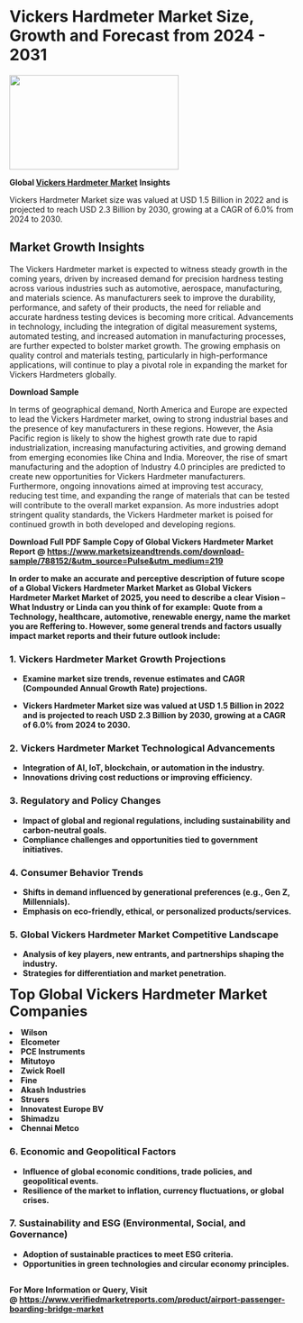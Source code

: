 <H1>Vickers Hardmeter Market Size, Growth and Forecast from 2024 - 2031</H1><img class="aligncenter size-medium wp-image-584254" src="https://thirdeyenews.in/wp-content/uploads/2024/09/Global-Market-Research-300x168.jpeg" alt="" width="300" height="168" /><p><strong>Global&nbsp;<a href="https://www.marketsizeandtrends.com/download-sample/788152/&amp;utm_source=Pulse&amp;utm_medium=219">Vickers Hardmeter Market</a> Insights</strong></p><p>Vickers Hardmeter Market size was valued at USD 1.5 Billion in 2022 and is projected to reach USD 2.3 Billion by 2030, growing at a CAGR of 6.0% from 2024 to 2030.</p><p><h2>Market Growth Insights</h2> <p>The Vickers Hardmeter market is expected to witness steady growth in the coming years, driven by increased demand for precision hardness testing across various industries such as automotive, aerospace, manufacturing, and materials science. As manufacturers seek to improve the durability, performance, and safety of their products, the need for reliable and accurate hardness testing devices is becoming more critical. Advancements in technology, including the integration of digital measurement systems, automated testing, and increased automation in manufacturing processes, are further expected to bolster market growth. The growing emphasis on quality control and materials testing, particularly in high-performance applications, will continue to play a pivotal role in expanding the market for Vickers Hardmeters globally.</p> <p><strong>Download Sample</strong></p> <p>In terms of geographical demand, North America and Europe are expected to lead the Vickers Hardmeter market, owing to strong industrial bases and the presence of key manufacturers in these regions. However, the Asia Pacific region is likely to show the highest growth rate due to rapid industrialization, increasing manufacturing activities, and growing demand from emerging economies like China and India. Moreover, the rise of smart manufacturing and the adoption of Industry 4.0 principles are predicted to create new opportunities for Vickers Hardmeter manufacturers. Furthermore, ongoing innovations aimed at improving test accuracy, reducing test time, and expanding the range of materials that can be tested will contribute to the overall market expansion. As more industries adopt stringent quality standards, the Vickers Hardmeter market is poised for continued growth in both developed and developing regions.</p> <p><strong></p><p><span class=""><strong>Download Full PDF Sample Copy of Global Vickers Hardmeter Market Report</strong> @ <a href="https://www.marketsizeandtrends.com/download-sample/788152/&amp;utm_source=Pulse&amp;utm_medium=219" target="_blank">https://www.marketsizeandtrends.com/download-sample/788152/&amp;utm_source=Pulse&amp;utm_medium=219</a></span></p><p>In order to make an accurate and perceptive description of future scope of a Global&nbsp;Vickers Hardmeter Market Market as Global&nbsp;Vickers Hardmeter Market Market of 2025, you need to describe a clear Vision &ndash; What Industry or Linda can you think of for example: Quote from a Technology, healthcare, automotive, renewable energy, name the market you are Reffering to. However, some general trends and factors usually impact market reports and their future outlook include:</p><h3>1.&nbsp;<strong>Vickers Hardmeter Market Growth Projections</strong></h3><ul><li>Examine market size trends, revenue estimates and CAGR (Compounded Annual Growth Rate) projections.</li><li><p>Vickers Hardmeter Market size was valued at USD 1.5 Billion in 2022 and is projected to reach USD 2.3 Billion by 2030, growing at a CAGR of 6.0% from 2024 to 2030.</p></li></ul><h3>2.&nbsp;<strong>Vickers Hardmeter Market Technological Advancements</strong></h3><ul><li>Integration of AI, IoT, blockchain, or automation in the industry.</li><li>Innovations driving cost reductions or improving efficiency.</li></ul><h3>3.&nbsp;<strong>Regulatory and Policy Changes</strong></h3><ul><li>Impact of global and regional regulations, including sustainability and carbon-neutral goals.</li><li>Compliance challenges and opportunities tied to government initiatives.</li></ul><h3>4.&nbsp;<strong>Consumer Behavior Trends</strong></h3><ul><li>Shifts in demand influenced by generational preferences (e.g., Gen Z, Millennials).</li><li>Emphasis on eco-friendly, ethical, or personalized products/services.</li></ul><h3>5.&nbsp;<strong>Global Vickers Hardmeter Market Competitive Landscape</strong></h3><ul><li>Analysis of key players, new entrants, and partnerships shaping the industry.</li><li>Strategies for differentiation and market penetration.</li></ul><p data-pm-slice="1 1 []"><span style="color: inherit; font-family: inherit; font-size: 25px;">Top Global Vickers Hardmeter Market Companies</span></p><div class="" data-test-id=""><p><li>Wilson</li><li> Elcometer</li><li> PCE Instruments</li><li> Mitutoyo</li><li> Zwick Roell</li><li> Fine</li><li> Akash Industries</li><li> Struers</li><li> Innovatest Europe BV</li><li> Shimadzu</li><li> Chennai Metco</li></p></div><h3>6.&nbsp;<strong>Economic and Geopolitical Factors</strong></h3><ul><li>Influence of global economic conditions, trade policies, and geopolitical events.</li><li>Resilience of the market to inflation, currency fluctuations, or global crises.</li></ul><h3>7.&nbsp;<strong>Sustainability and ESG (Environmental, Social, and Governance)</strong></h3><ul><li>Adoption of sustainable practices to meet ESG criteria.</li><li>Opportunities in green technologies and circular economy principles.</li></ul><h2><strong style="font-size: 14px;">For More Information or Query, Visit @&nbsp;</strong><a style="background-color: #ffffff; font-size: 14px;" href="https://www.marketsizeandtrends.com/report/vickers-hardmeter-market/" target="_blank">https://www.verifiedmarketreports.com/product/airport-passenger-boarding-bridge-market</a></h2>
